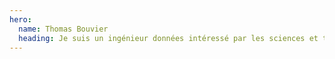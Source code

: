 ```yaml
---
hero:
  name: Thomas Bouvier
  heading: Je suis un ingénieur données intéressé par les sciences et technologies, le logiciel libre, les problématiques environnementales.
---
```

